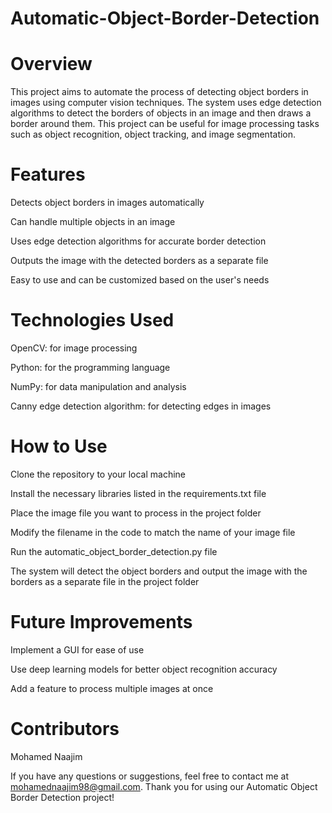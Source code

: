 # Automatic-Object-Border-Detection
# Overview
This project aims to automate the process of detecting object borders in images using computer vision techniques. The system uses edge detection algorithms to detect the borders of objects in an image and then draws a border around them. This project can be useful for image processing tasks such as object recognition, object tracking, and image segmentation.

# Features
Detects object borders in images automatically

Can handle multiple objects in an image

Uses edge detection algorithms for accurate border detection

Outputs the image with the detected borders as a separate file

Easy to use and can be customized based on the user's needs

# Technologies Used
OpenCV: for image processing

Python: for the programming language

NumPy: for data manipulation and analysis

Canny edge detection algorithm: for detecting edges in images

# How to Use
Clone the repository to your local machine

Install the necessary libraries listed in the requirements.txt file

Place the image file you want to process in the project folder

Modify the filename in the code to match the name of your image file

Run the automatic_object_border_detection.py file

The system will detect the object borders and output the image with the borders as a separate file in the project folder

# Future Improvements
Implement a GUI for ease of use

Use deep learning models for better object recognition accuracy

Add a feature to process multiple images at once

# Contributors
Mohamed Naajim

If you have any questions or suggestions, feel free to contact me at mohamednaajim98@gmail.com. Thank you for using our Automatic Object Border Detection project!
